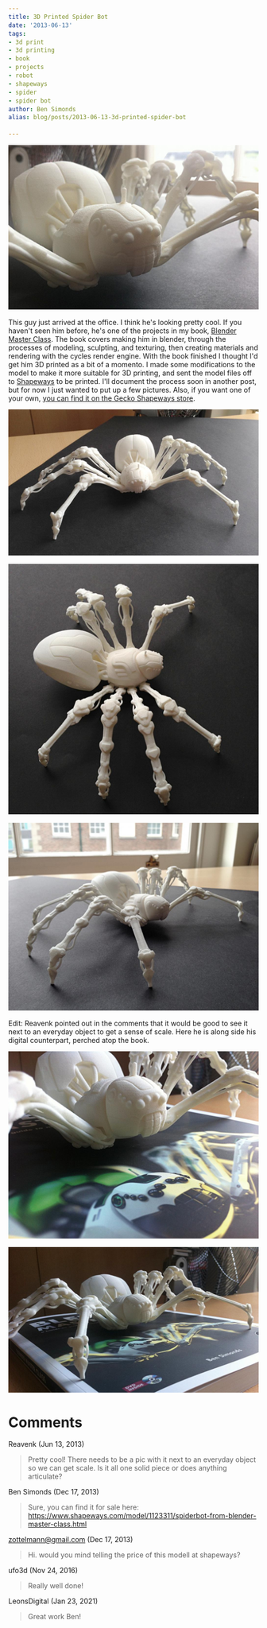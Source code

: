```yaml
---
title: 3D Printed Spider Bot
date: '2013-06-13'
tags:
- 3d print
- 3d printing
- book
- projects
- robot
- shapeways
- spider
- spider bot
author: Ben Simonds
alias: blog/posts/2013-06-13-3d-printed-spider-bot

---
```


[![Spider2 ><](/images/old/spider2.jpg?w=950)](/images/old/spider2.jpg)

This guy just arrived at the office. I think he's looking pretty cool. If you haven't seen him before, he's one of the projects in my book, [Blender Master Class](http://bensimonds.com/2013/01/04/blender-master-class-a-hands-on-guide-to-modeling-sculpting-materials-and-rendering/). The book covers making him in blender, through the processes of modeling, sculpting, and texturing, then creating materials and rendering with the cycles render engine. With the book finished I thought I'd get him 3D printed as a bit of a momento. I made some modifications to the model to make it more suitable for 3D printing, and sent the model files off to [Shapeways](http://www.shapeways.com/) to be printed. I'll document the process soon in another post, but for now I just wanted to put up a few pictures. Also, if you want one of your own, [you can find it on the Gecko Shapeways store](http://www.shapeways.com/model/1123311/spiderbot-from-blender-master-class.html).

[![Spider4 ><](/images/old/spider4.jpg?w=950)](/images/old/spider4.jpg)


[![Spider3 ><](/images/old/spider3.jpg?w=950)](/images/old/spider3.jpg)


[![Spider1 ><](/images/old/spider1.jpg?w=950)](/images/old/spider1.jpg)


Edit: Reavenk pointed out in the comments that it would be good to see it next to an everyday object to get a sense of scale. Here he is along side his digital counterpart, perched atop the book.

[![Spider5 ><](/images/old/spider5.jpg?w=950)](/images/old/spider5.jpg)


[![Spider6 ><](/images/old/spider6.jpg?w=950)](/images/old/spider6.jpg)







# Comments


Reavenk (Jun 13, 2013)
> Pretty cool! There needs to be a pic with it next to an everyday object so we can get scale. Is it all one solid piece or does anything articulate?

Ben Simonds (Dec 17, 2013)
> Sure, you can find it for sale here:
> https://www.shapeways.com/model/1123311/spiderbot-from-blender-master-class.html

zottelmann@gmail.com (Dec 17, 2013)
> Hi. would you mind telling the price of this modell at shapeways?

ufo3d (Nov 24, 2016)
> Really well done!

LeonsDigital (Jan 23, 2021)
> Great work Ben!
